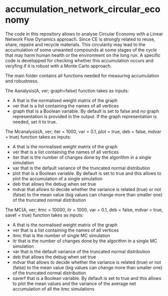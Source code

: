 # accumulation_network_circular_economy
The code in this repository allows to analyse Circular Economy with a Linear Network Flow Dynamics approach. Since CE is strongly related to reuse, share, repaire and recycle materials. This circularity may lead to the accumulation of some unwanted compounds at some stages of the cycle that may harm human health or the environment on the long run. A specific code is developped for checking whether this accumulation occurs and veryfing if it is robust with a Monte Carlo approach.

The main folder contains all functions needed for measuring accumulation and robustness. 

The Aanalysis(A, ver; graph=false) function takes as inputs:
  - A that is the normalised weight matrix of the graph
  - ver that is a list containing the names of all vertices
  - graph that is a Boolean variable. By default is set to false and no graph representation is provided in the output. If the graph representation is needed, set it to true.

The Mcanalysis(A, ver; iter = 1000, var = 0.1, plot = true, deb = false, mdvar = true) function takes as inputs:
  - A that is the normalised weight matrix of the graph
  - ver that is a list containing the names of all vertices
  - iter that is the number of changes done by the algorithm in a single simulation
  - var that is the default variance of the truncated normal distribution
  - plot that is a Boolean variable. By default is set to true and this allows to plot the accumulation of a single simulation
  - deb that allows the debug when set true
  - mdvar that allows to decide whether the variance is related (true) or not (false) to the mean value (big values can change more than smaller one) of the truncated normal       distribution
  
The MC(A, ver; itmc = 10000, itr = 1000, var = 0.1, deb = false, mdvar = true, savef = true) function takes as inputs:
  - A that is the normalised weight matrix of the graph
  - ver that is a list containing the names of all vertices
  - itmc that is the number of single MC simulation
  - itr that is the number of changes done by the algorithm in a single MC simulation
  - var that is the default variance of the truncated normal distribution
  - deb that allows the debug when set true
  - mdvar that allows to decide whether the variance is related (true) or not (false) to the mean value (big values can change more than smaller one) of the truncated normal       distribution
  - saverf that is a Boolean variable. By default is set to true and this allows to plot the mean values and the variance of the average net accumulation of all the itmc           simulations
